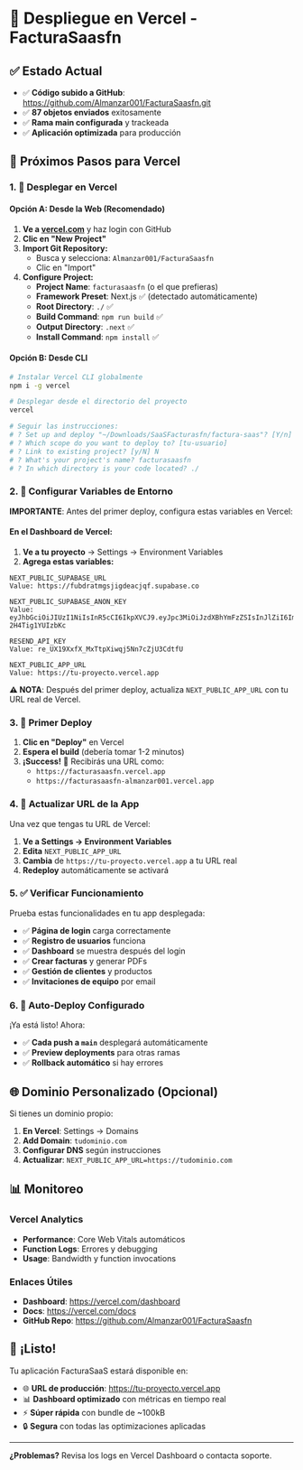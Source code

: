 # 🚀 Despliegue en Vercel - FacturaSaasfn

## ✅ Estado Actual
- ✅ **Código subido a GitHub**: https://github.com/Almanzar001/FacturaSaasfn.git
- ✅ **87 objetos enviados** exitosamente
- ✅ **Rama main configurada** y trackeada
- ✅ **Aplicación optimizada** para producción

## 🎯 Próximos Pasos para Vercel

### 1. 🚀 Desplegar en Vercel

#### Opción A: Desde la Web (Recomendado)
1. **Ve a [vercel.com](https://vercel.com)** y haz login con GitHub
2. **Clic en "New Project"**
3. **Import Git Repository:**
   - Busca y selecciona: `Almanzar001/FacturaSaasfn`
   - Clic en "Import"
4. **Configure Project:**
   - **Project Name**: `facturasaasfn` (o el que prefieras)
   - **Framework Preset**: Next.js ✅ (detectado automáticamente)
   - **Root Directory**: `./` ✅
   - **Build Command**: `npm run build` ✅
   - **Output Directory**: `.next` ✅
   - **Install Command**: `npm install` ✅

#### Opción B: Desde CLI
```bash
# Instalar Vercel CLI globalmente
npm i -g vercel

# Desplegar desde el directorio del proyecto
vercel

# Seguir las instrucciones:
# ? Set up and deploy "~/Downloads/SaaSFacturasfn/factura-saas"? [Y/n] Y
# ? Which scope do you want to deploy to? [tu-usuario]
# ? Link to existing project? [y/N] N
# ? What's your project's name? facturasaasfn
# ? In which directory is your code located? ./
```

### 2. 🔧 Configurar Variables de Entorno

**IMPORTANTE**: Antes del primer deploy, configura estas variables en Vercel:

#### En el Dashboard de Vercel:
1. **Ve a tu proyecto** → Settings → Environment Variables
2. **Agrega estas variables:**

```env
NEXT_PUBLIC_SUPABASE_URL
Value: https://fubdratmgsjigdeacjqf.supabase.co

NEXT_PUBLIC_SUPABASE_ANON_KEY
Value: eyJhbGciOiJIUzI1NiIsInR5cCI6IkpXVCJ9.eyJpc3MiOiJzdXBhYmFzZSIsInJlZiI6ImZ1YmRyYXRtZ3NqaWdkZWFjanFmIiwicm9sZSI6ImFub24iLCJpYXQiOjE3NTIyMDExNDIsImV4cCI6MjA2Nzc3NzE0Mn0.hdGTkSVlKTTjxX1BOgi83tLMfRAs-2H4Tig1YUIzbKc

RESEND_API_KEY
Value: re_UX19XxfX_MxTtpXiwqj5Nn7cZjU3CdtfU

NEXT_PUBLIC_APP_URL
Value: https://tu-proyecto.vercel.app
```

**⚠️ NOTA**: Después del primer deploy, actualiza `NEXT_PUBLIC_APP_URL` con tu URL real de Vercel.

### 3. 🎯 Primer Deploy

1. **Clic en "Deploy"** en Vercel
2. **Espera el build** (debería tomar 1-2 minutos)
3. **¡Success!** 🎉 Recibirás una URL como:
   - `https://facturasaasfn.vercel.app`
   - `https://facturasaasfn-almanzar001.vercel.app`

### 4. 🔄 Actualizar URL de la App

Una vez que tengas tu URL de Vercel:

1. **Ve a Settings → Environment Variables**
2. **Edita** `NEXT_PUBLIC_APP_URL`
3. **Cambia** de `https://tu-proyecto.vercel.app` a tu URL real
4. **Redeploy** automáticamente se activará

### 5. ✅ Verificar Funcionamiento

Prueba estas funcionalidades en tu app desplegada:

- ✅ **Página de login** carga correctamente
- ✅ **Registro de usuarios** funciona
- ✅ **Dashboard** se muestra después del login
- ✅ **Crear facturas** y generar PDFs
- ✅ **Gestión de clientes** y productos
- ✅ **Invitaciones de equipo** por email

### 6. 🔄 Auto-Deploy Configurado

¡Ya está listo! Ahora:
- ✅ **Cada push a `main`** desplegará automáticamente
- ✅ **Preview deployments** para otras ramas
- ✅ **Rollback automático** si hay errores

## 🌐 Dominio Personalizado (Opcional)

Si tienes un dominio propio:

1. **En Vercel**: Settings → Domains
2. **Add Domain**: `tudominio.com`
3. **Configurar DNS** según instrucciones
4. **Actualizar**: `NEXT_PUBLIC_APP_URL=https://tudominio.com`

## 📊 Monitoreo

### Vercel Analytics
- **Performance**: Core Web Vitals automáticos
- **Function Logs**: Errores y debugging
- **Usage**: Bandwidth y function invocations

### Enlaces Útiles
- **Dashboard**: https://vercel.com/dashboard
- **Docs**: https://vercel.com/docs
- **GitHub Repo**: https://github.com/Almanzar001/FacturaSaasfn

## 🎉 ¡Listo!

Tu aplicación FacturaSaaS estará disponible en:
- 🌐 **URL de producción**: https://tu-proyecto.vercel.app
- 📊 **Dashboard optimizado** con métricas en tiempo real
- ⚡ **Súper rápida** con bundle de ~100kB
- 🔒 **Segura** con todas las optimizaciones aplicadas

---

**¿Problemas?** Revisa los logs en Vercel Dashboard o contacta soporte.